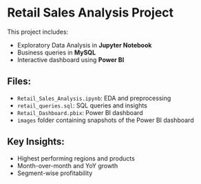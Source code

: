 # Retail Sales Analysis Project

This project includes:
-  Exploratory Data Analysis in **Jupyter Notebook**
-  Business queries in **MySQL**
-  Interactive dashboard using **Power BI**

## Files:
- `Retail_Sales_Analysis.ipynb`: EDA and preprocessing
- `retail_queries.sql`: SQL queries and insights
- `Retail_Dashboard.pbix`: Power BI dashboard
- `images` folder containing snapshots of the Power BI dashboard

  
##  Key Insights:
- Highest performing regions and products
- Month-over-month and YoY growth
- Segment-wise profitability
